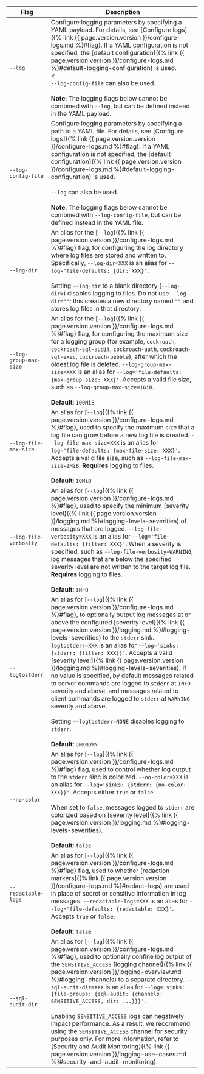 Flag | Description
-----|------------
`--log` |  Configure logging parameters by specifying a YAML payload. For details, see [Configure logs]({% link {{ page.version.version }}/configure-logs.md %}#flag). If a YAML configuration is not specified, the [default configuration]({% link {{ page.version.version }}/configure-logs.md %}#default-logging-configuration) is used.<br/><<br/>`--log-config-file` can also be used.<br/><br/>**Note:** The logging flags below cannot be combined with `--log`, but can be defined instead in the YAML payload.
`--log-config-file` |  Configure logging parameters by specifying a path to a YAML file. For details, see [Configure logs]({% link {{ page.version.version }}/configure-logs.md %}#flag). If a YAML configuration is not specified, the [default configuration]({% link {{ page.version.version }}/configure-logs.md %}#default-logging-configuration) is used.<br/><br/>`--log` can also be used.<br/><br/>**Note:** The logging flags below cannot be combined with `--log-config-file`, but can be defined instead in the YAML file.
`--log-dir` | An alias for the [`--log`]({% link {{ page.version.version }}/configure-logs.md %}#flag) flag, for configuring the log directory where log files are stored and written to. Specifically, `--log-dir=XXX` is an alias for `--log='file-defaults: {dir: XXX}'`.<br/><br/>Setting `--log-dir` to a blank directory (`--log-dir=`) disables logging to files. Do not use `--log-dir=""`; this creates a new directory named `""` and stores log files in that directory.
`--log-group-max-size` | An alias for the [`--log`]({% link {{ page.version.version }}/configure-logs.md %}#flag) flag, for configuring the maximum size for a logging group (for example, `cockroach`, `cockroach-sql-audit`, `cockroach-auth`, `cockroach-sql-exec`, `cockroach-pebble`), after which the oldest log file is deleted. `--log-group-max-size=XXX` is an alias for `--log='file-defaults: {max-group-size: XXX}'`. Accepts a valid file size, such as `--log-group-max-size=1GiB`.<br/><br/>**Default:** `100MiB`
`--log-file-max-size` | An alias for [`--log`]({% link {{ page.version.version }}/configure-logs.md %}#flag), used to specify the maximum size that a log file can grow before a new log file is created. `--log-file-max-size=XXX` is an alias for `--log='file-defaults: {max-file-size: XXX}'`. Accepts a valid file size, such as `--log-file-max-size=2MiB`. **Requires** logging to files.<br/><br/>**Default:** `10MiB`
`--log-file-verbosity` | An alias for [`--log`]({% link {{ page.version.version }}/configure-logs.md %}#flag), used to specify the minimum [severity level]({% link {{ page.version.version }}/logging.md %}#logging-levels-severities) of messages that are logged. `--log-file-verbosity=XXX` is an alias for `--log='file-defaults: {filter: XXX}'`. When a severity is specified, such as `--log-file-verbosity=WARNING`, log messages that are below the specified severity level are not written to the target log file. **Requires** logging to files.<br/><br/>**Default:** `INFO`
`--logtostderr` |  An alias for [`--log`]({% link {{ page.version.version }}/configure-logs.md %}#flag), to optionally output log messages at or above the configured  [severity level]({% link {{ page.version.version }}/logging.md %}#logging-levels-severities) to the `stderr` sink. `--logtostderr=XXX` is an alias for `--log='sinks: {stderr: {filter: XXX}}'`. Accepts a valid [severity level]({% link {{ page.version.version }}/logging.md %}#logging-levels-severities). If no value is specified, by default messages related to server commands are logged to `stderr` at `INFO` severity and above, and messages related to client commands are logged to `stderr` at `WARNING` severity and above.<br/><br/>Setting `--logtostderr=NONE` disables logging to `stderr`.<br><br>**Default:** `UNKNOWN`
`--no-color` | An alias for [`--log`]({% link {{ page.version.version }}/configure-logs.md %}#flag) flag, used to control whether log output to the `stderr` sinc is colorized. `--no-color=XXX` is an alias for `--log='sinks: {stderr: {no-color: XXX}}'`. Accepts either `true` or `false`.<br/><br/>When set to `false`, messages logged to `stderr` are colorized based on [severity level]({% link {{ page.version.version }}/logging.md %}#logging-levels-severities).<br><br>**Default:** `false`
`--redactable-logs` | An alias for [`--log`]({% link {{ page.version.version }}/configure-logs.md %}#flag) flag, used to whether [redaction markers]({% link {{ page.version.version }}/configure-logs.md %}#redact-logs) are used in place of secret or sensitive information in log messages. `--redactable-logs=XXX` is an alias for `--log='file-defaults: {redactable: XXX}'`. Accepts `true` or `false`.<br><br>**Default:** `false`
`--sql-audit-dir` | An alias for [`--log`]({% link {{ page.version.version }}/configure-logs.md %}#flag), used to optionally confine log output of the `SENSITIVE_ACCESS` [logging channel]({% link {{ page.version.version }}/logging-overview.md %}#logging-channels) to a separate directory. `--sql-audit-dir=XXX` is an alias for `--log='sinks: {file-groups: {sql-audit: {channels: SENSITIVE_ACCESS, dir: ...}}}'`.<br><br>Enabling `SENSITIVE_ACCESS` logs can negatively impact performance. As a result, we recommend using the `SENSITIVE_ACCESS` channel for security purposes only. For more information, refer to [Security and Audit Monitoring]({% link {{ page.version.version }}/logging-use-cases.md %}#security-and-audit-monitoring).
